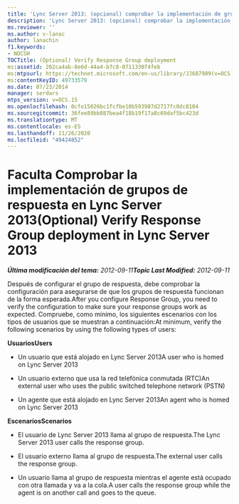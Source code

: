 ```yaml
---
title: 'Lync Server 2013: (opcional) comprobar la implementación de grupos de respuesta'
description: 'Lync Server 2013: (opcional) comprobar la implementación de grupos de respuesta.'
ms.reviewer: ''
ms.author: v-lanac
author: lanachin
f1.keywords:
- NOCSH
TOCTitle: (Optional) Verify Response Group deployment
ms:assetid: 202ca4ab-8e6d-44a4-b7c8-071133074feb
ms:mtpsurl: https://technet.microsoft.com/en-us/library/JJ687989(v=OCS.15)
ms:contentKeyID: 49733579
ms.date: 07/23/2014
manager: serdars
mtps_version: v=OCS.15
ms.openlocfilehash: 0cfe15026bc1fcfbe10b593987d2717fc0dc8104
ms.sourcegitcommit: 36fee89bb887bea4f18b19f17a8c69daf5bc423d
ms.translationtype: MT
ms.contentlocale: es-ES
ms.lasthandoff: 11/26/2020
ms.locfileid: "49424852"
---
```

# <a name="optional-verify-response-group-deployment-in-lync-server-2013"></a><span data-ttu-id="acb75-103">Faculta Comprobar la implementación de grupos de respuesta en Lync Server 2013</span><span class="sxs-lookup"><span data-stu-id="acb75-103">(Optional) Verify Response Group deployment in Lync Server 2013</span></span>

<div data-xmlns="http://www.w3.org/1999/xhtml">

<div class="topic" data-xmlns="http://www.w3.org/1999/xhtml" data-msxsl="urn:schemas-microsoft-com:xslt" data-cs="https://msdn.microsoft.com/">

<div data-asp="https://msdn2.microsoft.com/asp">



</div>

<div id="mainSection">

<div id="mainBody"><span data-ttu-id="acb75-104">

<span> </span></span><span class="sxs-lookup"><span data-stu-id="acb75-104">

<span> </span></span></span>

<span data-ttu-id="acb75-105">_**Última modificación del tema:** 2012-09-11_</span><span class="sxs-lookup"><span data-stu-id="acb75-105">_**Topic Last Modified:** 2012-09-11_</span></span>

<span data-ttu-id="acb75-106">Después de configurar el grupo de respuesta, debe comprobar la configuración para asegurarse de que los grupos de respuesta funcionan de la forma esperada.</span><span class="sxs-lookup"><span data-stu-id="acb75-106">After you configure Response Group, you need to verify the configuration to make sure your response groups work as expected.</span></span> <span data-ttu-id="acb75-107">Compruebe, como mínimo, los siguientes escenarios con los tipos de usuarios que se muestran a continuación:</span><span class="sxs-lookup"><span data-stu-id="acb75-107">At minimum, verify the following scenarios by using the following types of users:</span></span>

<span data-ttu-id="acb75-108">**Usuarios**</span><span class="sxs-lookup"><span data-stu-id="acb75-108">**Users**</span></span>

  - <span data-ttu-id="acb75-109">Un usuario que está alojado en Lync Server 2013</span><span class="sxs-lookup"><span data-stu-id="acb75-109">A user who is homed on Lync Server 2013</span></span>

  - <span data-ttu-id="acb75-110">Un usuario externo que usa la red telefónica conmutada (RTC)</span><span class="sxs-lookup"><span data-stu-id="acb75-110">An external user who uses the public switched telephone network (PSTN)</span></span>

  - <span data-ttu-id="acb75-111">Un agente que está alojado en Lync Server 2013</span><span class="sxs-lookup"><span data-stu-id="acb75-111">An agent who is homed on Lync Server 2013</span></span>

<span data-ttu-id="acb75-112">**Escenarios**</span><span class="sxs-lookup"><span data-stu-id="acb75-112">**Scenarios**</span></span>

  - <span data-ttu-id="acb75-113">El usuario de Lync Server 2013 llama al grupo de respuesta.</span><span class="sxs-lookup"><span data-stu-id="acb75-113">The Lync Server 2013 user calls the response group.</span></span>

  - <span data-ttu-id="acb75-114">El usuario externo llama al grupo de respuesta.</span><span class="sxs-lookup"><span data-stu-id="acb75-114">The external user calls the response group.</span></span>

  - <span data-ttu-id="acb75-115">Un usuario llama al grupo de respuesta mientras el agente está ocupado con otra llamada y va a la cola.</span><span class="sxs-lookup"><span data-stu-id="acb75-115">A user calls the response group while the agent is on another call and goes to the queue.</span></span>

<span data-ttu-id="acb75-116"></div>

<span> </span>

</div>

</div>

</span><span class="sxs-lookup"><span data-stu-id="acb75-116"></div>

<span> </span>

</div>

</div>

</span></span></div>

